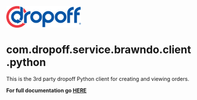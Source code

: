 <img src="Dropoff-Logo-Cropped.png" alt="Drawing" style="width: 200px;"/>

# com.dropoff.service.brawndo.client.python

This is the 3rd party dropoff Python client for creating and viewing orders.

**For full documentation go [HERE](http://gt.dropoff.com)**
